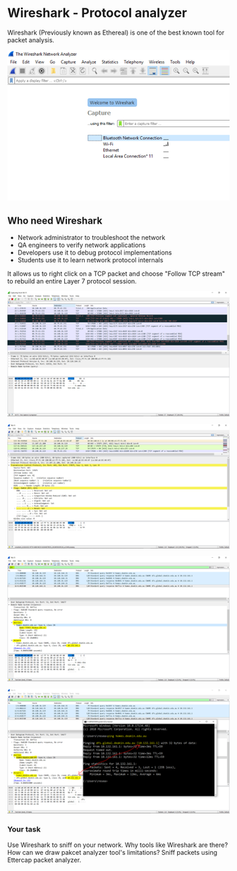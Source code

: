 # Wireshark - Protocol analyzer
Wireshark (Previously known as Ethereal) is one of the best known tool for packet analysis.


![GitHub Logo](./images/Wireshark1.PNG)
<!--- (source: Manually created image by Vikrant Patel) -->

## Who need Wireshark
* Network administrator to troubleshoot the network
* QA engineers to verify network applications
* Developers use it to debug protocol implementations
* Students use it to learn network protocol internals




 It allows us to right click on a TCP packet and choose "Follow TCP stream" to rebuild an entire Layer 7 protocol session. 


![GitHub Logo](./images/Wireshark2.PNG)
<!--- (source: Manually created image by Vikrant Patel) -->


![GitHub Logo](./images/Wireshark3.PNG)
<!--- (source: Manually created image by Vikrant Patel) -->



![GitHub Logo](./images/Wireshark4.PNG)
<!--- (source: Manually created image by Vikrant Patel) -->



![GitHub Logo](./images/Wireshark5.PNG)
<!--- (source: Manually created image by Vikrant Patel) -->





### Your task
Use Wireshark to sniff on your network. Why tools like Wireshark are there? How can we draw pakcet analyzer tool's limitations? Sniff packets using Ettercap packet analyzer.

